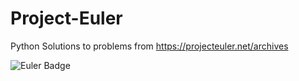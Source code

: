 # Project-Euler
Python Solutions to problems from https://projecteuler.net/archives

![Euler Badge](https://projecteuler.net/profile/joecode_.png)
